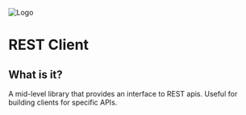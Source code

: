 ![Logo](https://www.clearcapital.com/wp-content/uploads/2015/02/Clear-Capital@2x.png)
# REST Client

## What is it?

A mid-level library that provides an interface to REST apis. Useful for building clients
for specific APIs.
